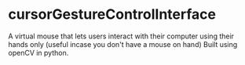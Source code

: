 # cursorGestureControlInterface
A virtual mouse that lets users interact with their computer using their hands only (useful incase you don't have a mouse on hand) Built using openCV in python. 
